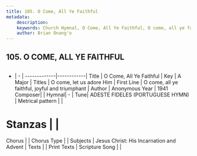 ```yaml
---
title: 105. O Come, All Ye Faithful
metadata:
    description: 
    keywords: Church Hymnal, O Come, All Ye Faithful, O come, all ye faithful, joyful and triumphant, O come, let us adore Him
    author: Brian Onang'o
---
```



## 105. O COME, ALL YE FAITHFUL

```txt

```

- |   -  |
-------------|------------|
Title | O Come, All Ye Faithful |
Key | A Major |
Titles | O come, let us adore Him |
First Line | O come, all ye faithful, joyful and triumphant |
Author | Anonymous
Year | 1941
Composer|  |
Hymnal|  - |
Tune| ADESTE FIDELES (PORTUGUESE HYMN) |
Metrical pattern | |
# Stanzas |  |
Chorus |  |
Chorus Type |  |
Subjects | Jesus Christ: His Incarnation and Advent |
Texts |  |
Print Texts | 
Scripture Song |  |
  
